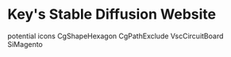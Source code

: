 # Key's Stable Diffusion Website
potential icons 
CgShapeHexagon
CgPathExclude
VscCircuitBoard
SiMagento